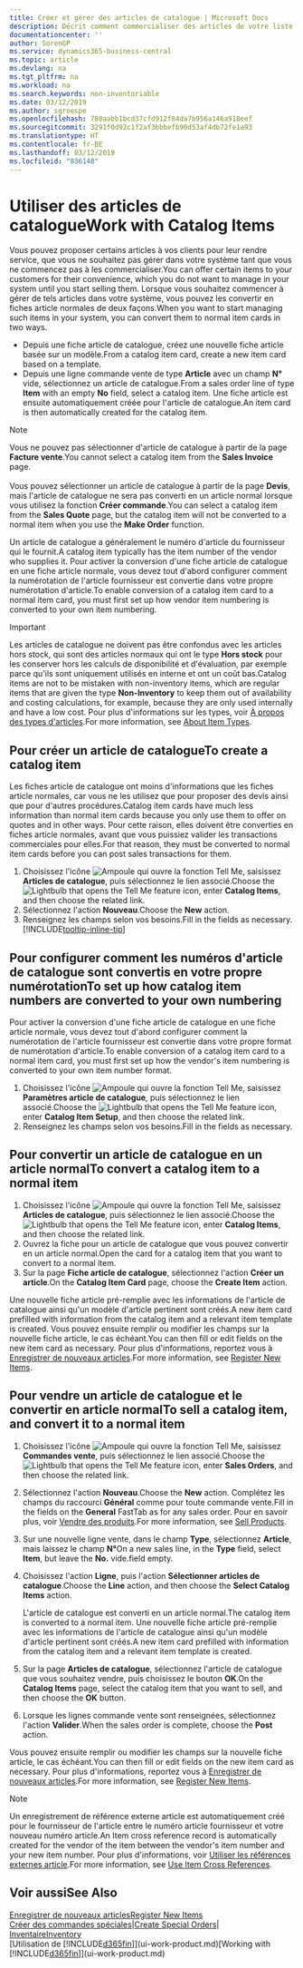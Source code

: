 ```yaml
---
title: Créer et gérer des articles de catalogue | Microsoft Docs
description: Décrit comment commercialiser des articles de votre liste de fournisseurs d'articles mais pas dans votre propre liste d'articles.
documentationcenter: ''
author: SorenGP
ms.service: dynamics365-business-central
ms.topic: article
ms.devlang: na
ms.tgt_pltfrm: na
ms.workload: na
ms.search.keywords: non-inventoriable
ms.date: 03/12/2019
ms.author: sgroespe
ms.openlocfilehash: 780aabb1bcd37cfd912f84da7b956a146a918eef
ms.sourcegitcommit: 3291f0d92c1f2af3bbbefb90d53af4db72fe1a93
ms.translationtype: HT
ms.contentlocale: fr-BE
ms.lasthandoff: 03/12/2019
ms.locfileid: "836148"
---
```

# <a name="work-with-catalog-items"></a><span data-ttu-id="10d41-103">Utiliser des articles de catalogue</span><span class="sxs-lookup"><span data-stu-id="10d41-103">Work with Catalog Items</span></span>
<span data-ttu-id="10d41-104">Vous pouvez proposer certains articles à vos clients pour leur rendre service, que vous ne souhaitez pas gérer dans votre système tant que vous ne commencez pas à les commercialiser.</span><span class="sxs-lookup"><span data-stu-id="10d41-104">You can offer certain items to your customers for their convenience, which you do not want to manage in your system until you start selling them.</span></span> <span data-ttu-id="10d41-105">Lorsque vous souhaitez commencer à gérer de tels articles dans votre système, vous pouvez les convertir en fiches article normales de deux façons.</span><span class="sxs-lookup"><span data-stu-id="10d41-105">When you want to start managing such items in your system, you can convert them to normal item cards in two ways.</span></span>

* <span data-ttu-id="10d41-106">Depuis une fiche article de catalogue, créez une nouvelle fiche article basée sur un modèle.</span><span class="sxs-lookup"><span data-stu-id="10d41-106">From a catalog item card, create a new item card based on a template.</span></span>
* <span data-ttu-id="10d41-107">Depuis une ligne commande vente de type **Article** avec un champ **N°** vide, sélectionnez un article de catalogue.</span><span class="sxs-lookup"><span data-stu-id="10d41-107">From a sales order line of type **Item** with an empty **No** field, select a catalog item.</span></span> <span data-ttu-id="10d41-108">Une fiche article est ensuite automatiquement créée pour l'article de catalogue.</span><span class="sxs-lookup"><span data-stu-id="10d41-108">An item card is then automatically created for the catalog item.</span></span>

> [!NOTE]  
> <span data-ttu-id="10d41-109">Vous ne pouvez pas sélectionner d'article de catalogue à partir de la page **Facture vente**.</span><span class="sxs-lookup"><span data-stu-id="10d41-109">You cannot select a catalog item from the **Sales Invoice** page.</span></span><br /><br />
> <span data-ttu-id="10d41-110">Vous pouvez sélectionner un article de catalogue à partir de la page **Devis**, mais l'article de catalogue ne sera pas converti en un article normal lorsque vous utilisez la fonction **Créer commande**.</span><span class="sxs-lookup"><span data-stu-id="10d41-110">You can select a catalog item from the **Sales Quote** page, but the catalog item will not be converted to a normal item when you use the **Make Order** function.</span></span>

<span data-ttu-id="10d41-111">Un article de catalogue a généralement le numéro d'article du fournisseur qui le fournit.</span><span class="sxs-lookup"><span data-stu-id="10d41-111">A catalog item typically has the item number of the vendor who supplies it.</span></span> <span data-ttu-id="10d41-112">Pour activer la conversion d'une fiche article de catalogue en une fiche article normale, vous devez tout d'abord configurer comment la numérotation de l'article fournisseur est convertie dans votre propre numérotation d'article.</span><span class="sxs-lookup"><span data-stu-id="10d41-112">To enable conversion of a catalog item card to a normal item card, you must first set up how vendor item numbering is converted to your own item numbering.</span></span>   

> [!Important]
> <span data-ttu-id="10d41-113">Les articles de catalogue ne doivent pas être confondus avec les articles hors stock, qui sont des articles normaux qui ont le type **Hors stock** pour les conserver hors les calculs de disponibilité et d'évaluation, par exemple parce qu'ils sont uniquement utilisés en interne et ont un coût bas.</span><span class="sxs-lookup"><span data-stu-id="10d41-113">Catalog items are not to be mistaken with non-inventory items, which are regular items that are given the type **Non-Inventory** to keep them out of availability and costing calculations, for example, because they are only used internally and have a low cost.</span></span> <span data-ttu-id="10d41-114">Pour plus d'informations sur les types, voir [À propos des types d'articles](inventory-about-item-types.md).</span><span class="sxs-lookup"><span data-stu-id="10d41-114">For more information, see [About Item Types](inventory-about-item-types.md).</span></span>

## <a name="to-create-a-catalog-item"></a><span data-ttu-id="10d41-115">Pour créer un article de catalogue</span><span class="sxs-lookup"><span data-stu-id="10d41-115">To create a catalog item</span></span>
<span data-ttu-id="10d41-116">Les fiches article de catalogue ont moins d'informations que les fiches article normales, car vous ne les utilisez que pour proposer des devis ainsi que pour d'autres procédures.</span><span class="sxs-lookup"><span data-stu-id="10d41-116">Catalog item cards have much less information than normal item cards because you only use them to offer on quotes and in other ways.</span></span> <span data-ttu-id="10d41-117">Pour cette raison, elles doivent être converties en fiches article normales, avant que vous puissiez valider les transactions commerciales pour elles.</span><span class="sxs-lookup"><span data-stu-id="10d41-117">For that reason, they must be converted to normal item cards before you can post sales transactions for them.</span></span>

1. <span data-ttu-id="10d41-118">Choisissez l'icône ![Ampoule qui ouvre la fonction Tell Me](media/ui-search/search_small.png "Dites-moi ce que vous voulez faire"), saisissez **Articles de catalogue**, puis sélectionnez le lien associé.</span><span class="sxs-lookup"><span data-stu-id="10d41-118">Choose the ![Lightbulb that opens the Tell Me feature](media/ui-search/search_small.png "Tell me what you want to do") icon, enter **Catalog Items**, and then choose the related link.</span></span>
2. <span data-ttu-id="10d41-119">Sélectionnez l'action **Nouveau**.</span><span class="sxs-lookup"><span data-stu-id="10d41-119">Choose the **New** action.</span></span>
3. <span data-ttu-id="10d41-120">Renseignez les champs selon vos besoins.</span><span class="sxs-lookup"><span data-stu-id="10d41-120">Fill in the fields as necessary.</span></span> [!INCLUDE[tooltip-inline-tip](includes/tooltip-inline-tip_md.md)]

## <a name="to-set-up-how-catalog-item-numbers-are-converted-to-your-own-numbering"></a><span data-ttu-id="10d41-121">Pour configurer comment les numéros d'article de catalogue sont convertis en votre propre numérotation</span><span class="sxs-lookup"><span data-stu-id="10d41-121">To set up how catalog item numbers are converted to your own numbering</span></span>
<span data-ttu-id="10d41-122">Pour activer la conversion d'une fiche article de catalogue en une fiche article normale, vous devez tout d'abord configurer comment la numérotation de l'article fournisseur est convertie dans votre propre format de numérotation d'article.</span><span class="sxs-lookup"><span data-stu-id="10d41-122">To enable conversion of a catalog item card to a normal item card, you must first set up how the vendor's item numbering is converted to your own item number format.</span></span>

1. <span data-ttu-id="10d41-123">Choisissez l'icône ![Ampoule qui ouvre la fonction Tell Me](media/ui-search/search_small.png "Dites-moi ce que vous voulez faire"), saisissez **Paramètres article de catalogue**, puis sélectionnez le lien associé.</span><span class="sxs-lookup"><span data-stu-id="10d41-123">Choose the ![Lightbulb that opens the Tell Me feature](media/ui-search/search_small.png "Tell me what you want to do") icon, enter **Catalog Item Setup**, and then choose the related link.</span></span>
2. <span data-ttu-id="10d41-124">Renseignez les champs selon vos besoins.</span><span class="sxs-lookup"><span data-stu-id="10d41-124">Fill in the fields as necessary.</span></span>

## <a name="to-convert-a-catalog-item-to-a-normal-item"></a><span data-ttu-id="10d41-125">Pour convertir un article de catalogue en un article normal</span><span class="sxs-lookup"><span data-stu-id="10d41-125">To convert a catalog item to a normal item</span></span>
1. <span data-ttu-id="10d41-126">Choisissez l'icône ![Ampoule qui ouvre la fonction Tell Me](media/ui-search/search_small.png "Dites-moi ce que vous voulez faire"), saisissez **Articles de catalogue**, puis sélectionnez le lien associé.</span><span class="sxs-lookup"><span data-stu-id="10d41-126">Choose the ![Lightbulb that opens the Tell Me feature](media/ui-search/search_small.png "Tell me what you want to do") icon, enter **Catalog Items**, and then choose the related link.</span></span>
2. <span data-ttu-id="10d41-127">Ouvrez la fiche pour un article de catalogue que vous pouvez convertir en un article normal.</span><span class="sxs-lookup"><span data-stu-id="10d41-127">Open the card for a catalog item that you want to convert to a normal item.</span></span>
3. <span data-ttu-id="10d41-128">Sur la page **Fiche article de catalogue**, sélectionnez l'action **Créer un article**.</span><span class="sxs-lookup"><span data-stu-id="10d41-128">On the **Catalog Item Card** page, choose the **Create Item** action.</span></span>

<span data-ttu-id="10d41-129">Une nouvelle fiche article pré-remplie avec les informations de l'article de catalogue ainsi qu'un modèle d'article pertinent sont créés.</span><span class="sxs-lookup"><span data-stu-id="10d41-129">A new item card prefilled with information from the catalog item and a relevant item template is created.</span></span> <span data-ttu-id="10d41-130">Vous pouvez ensuite remplir ou modifier les champs sur la nouvelle fiche article, le cas échéant.</span><span class="sxs-lookup"><span data-stu-id="10d41-130">You can then fill or edit fields on the new item card as necessary.</span></span> <span data-ttu-id="10d41-131">Pour plus d'informations, reportez vous à [Enregistrer de nouveaux articles](inventory-how-register-new-items.md).</span><span class="sxs-lookup"><span data-stu-id="10d41-131">For more information, see [Register New Items](inventory-how-register-new-items.md).</span></span>

## <a name="to-sell-a-catalog-item-and-convert-it-to-a-normal-item"></a><span data-ttu-id="10d41-132">Pour vendre un article de catalogue et le convertir en article normal</span><span class="sxs-lookup"><span data-stu-id="10d41-132">To sell a catalog item, and convert it to a normal item</span></span>
1. <span data-ttu-id="10d41-133">Choisissez l'icône ![Ampoule qui ouvre la fonction Tell Me](media/ui-search/search_small.png "Dites-moi ce que vous voulez faire"), saisissez **Commandes vente**, puis sélectionnez le lien associé.</span><span class="sxs-lookup"><span data-stu-id="10d41-133">Choose the ![Lightbulb that opens the Tell Me feature](media/ui-search/search_small.png "Tell me what you want to do") icon, enter **Sales Orders**, and then choose the related link.</span></span>
2. <span data-ttu-id="10d41-134">Sélectionnez l'action **Nouveau**.</span><span class="sxs-lookup"><span data-stu-id="10d41-134">Choose the **New** action.</span></span> <span data-ttu-id="10d41-135">Complétez les champs du raccourci **Général** comme pour toute commande vente.</span><span class="sxs-lookup"><span data-stu-id="10d41-135">Fill in the fields on the **General** FastTab as for any sales order.</span></span> <span data-ttu-id="10d41-136">Pour en savoir plus, voir [Vendre des produits](sales-how-sell-products.md).</span><span class="sxs-lookup"><span data-stu-id="10d41-136">For more information, see [Sell Products](sales-how-sell-products.md).</span></span>
3. <span data-ttu-id="10d41-137">Sur une nouvelle ligne vente, dans le champ **Type**, sélectionnez **Article**, mais laissez le champ **N°**</span><span class="sxs-lookup"><span data-stu-id="10d41-137">On a new sales line, in the **Type** field, select **Item**, but leave the **No.**</span></span> <span data-ttu-id="10d41-138">vide.</span><span class="sxs-lookup"><span data-stu-id="10d41-138">field empty.</span></span>
4. <span data-ttu-id="10d41-139">Choisissez l'action **Ligne**, puis l'action **Sélectionner articles de catalogue**.</span><span class="sxs-lookup"><span data-stu-id="10d41-139">Choose the **Line** action, and then choose the **Select Catalog Items** action.</span></span>

    <span data-ttu-id="10d41-140">L'article de catalogue est converti en un article normal.</span><span class="sxs-lookup"><span data-stu-id="10d41-140">The catalog item is converted to a normal item.</span></span> <span data-ttu-id="10d41-141">Une nouvelle fiche article pré-remplie avec les informations de l'article de catalogue ainsi qu'un modèle d'article pertinent sont créés.</span><span class="sxs-lookup"><span data-stu-id="10d41-141">A new item card prefilled with information from the catalog item and a relevant item template is created.</span></span>
5. <span data-ttu-id="10d41-142">Sur la page **Articles de catalogue**, sélectionnez l'article de catalogue que vous souhaitez vendre, puis choisissez le bouton **OK**.</span><span class="sxs-lookup"><span data-stu-id="10d41-142">On the **Catalog Items** page, select the catalog item that you want to sell, and then choose the **OK** button.</span></span>
6. <span data-ttu-id="10d41-143">Lorsque les lignes commande vente sont renseignées, sélectionnez l'action **Valider**.</span><span class="sxs-lookup"><span data-stu-id="10d41-143">When the sales order is complete, choose the **Post** action.</span></span>

<span data-ttu-id="10d41-144">Vous pouvez ensuite remplir ou modifier les champs sur la nouvelle fiche article, le cas échéant.</span><span class="sxs-lookup"><span data-stu-id="10d41-144">You can then fill or edit fields on the new item card as necessary.</span></span> <span data-ttu-id="10d41-145">Pour plus d'informations, reportez vous à [Enregistrer de nouveaux articles](inventory-how-register-new-items.md).</span><span class="sxs-lookup"><span data-stu-id="10d41-145">For more information, see [Register New Items](inventory-how-register-new-items.md).</span></span>

> [!NOTE]  
>   <span data-ttu-id="10d41-146">Un enregistrement de référence externe article est automatiquement créé pour le fournisseur de l'article entre le numéro article fournisseur et votre nouveau numéro article.</span><span class="sxs-lookup"><span data-stu-id="10d41-146">An Item cross reference record is automatically created for the vendor of the item between the vendor's item number and your new item number.</span></span> <span data-ttu-id="10d41-147">Pour plus d'informations, voir [Utiliser les références externes article](inventory-how-use-item-cross-refs.md).</span><span class="sxs-lookup"><span data-stu-id="10d41-147">For more information, see [Use Item Cross References](inventory-how-use-item-cross-refs.md).</span></span>

## <a name="see-also"></a><span data-ttu-id="10d41-148">Voir aussi</span><span class="sxs-lookup"><span data-stu-id="10d41-148">See Also</span></span>
[<span data-ttu-id="10d41-149">Enregistrer de nouveaux articles</span><span class="sxs-lookup"><span data-stu-id="10d41-149">Register New Items</span></span>](inventory-how-register-new-items.md)  
<span data-ttu-id="10d41-150">[Créer des commandes spéciales](sales-how-to-create-special-orders.md)|</span><span class="sxs-lookup"><span data-stu-id="10d41-150">[Create Special Orders](sales-how-to-create-special-orders.md)|</span></span>  
[<span data-ttu-id="10d41-151">Inventaire</span><span class="sxs-lookup"><span data-stu-id="10d41-151">Inventory</span></span>](inventory-manage-inventory.md)  
<span data-ttu-id="10d41-152">[Utilisation de [!INCLUDE[d365fin](includes/d365fin_md.md)]](ui-work-product.md)</span><span class="sxs-lookup"><span data-stu-id="10d41-152">[Working with [!INCLUDE[d365fin](includes/d365fin_md.md)]](ui-work-product.md)</span></span>
